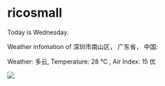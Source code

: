 # ricosmall

Today is Wednesday.

Weather infomation of 深圳市南山区， 广东省， 中国: 

Weather: 多云, Temperature: 28 ℃ , Air Index: 15 优

<img src="https://github-readme-stats.vercel.app/api?username=ricosmall&show_icons=true" />
